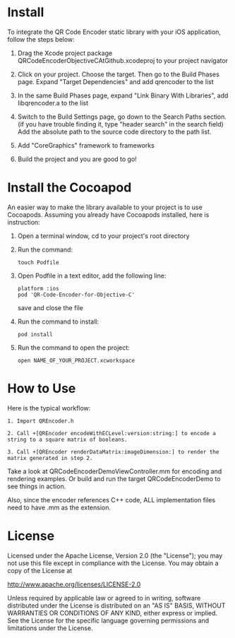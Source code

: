 Install
=========================

To integrate the QR Code Encoder static library with your iOS application, follow the steps below:

1. Drag the Xcode project package QRCodeEncoderObjectiveCAtGithub.xcodeproj to your project navigator

2. Click on your project. Choose the target. Then go to the Build Phases page. 
   Expand "Target Dependencies" and add qrencoder to the list

3. In the same Build Phases page, expand "Link Binary With Libraries", add libqrencoder.a to the list

4. Switch to the Build Settings page, go down to the Search Paths section. (if you have trouble finding it, type "header search" in the search field)
   Add the absolute path to the source code directory to the path list.
   
5. Add "CoreGraphics" framework to frameworks

6. Build the project and you are good to go!
    
Install the Cocoapod
=========================
An easier way to make the library available to your project is to use Cocoapods. Assuming you already have 
Cocoapods installed, here is instruction:
    
1. Open a terminal window, cd to your project's root directory
2. Run the command:

    ```
    touch Podfile
    ```
    
3. Open Podfile in a text editor, add the following line:

    ```
    platform :ios
    pod 'QR-Code-Encoder-for-Objective-C'
    ```
    
    save and close the file
4. Run the command to install:

    ```
    pod install
    ```
    
5. Run the command to open the project:

    ```
    open NAME_OF_YOUR_PROJECT.xcworkspace
    ```

How to Use
=========================

Here is the typical workflow:

    1. Import QREncoder.h
   
    2. Call +[QREncoder encodeWithECLevel:version:string:] to encode a string to a square matrix of booleans.
   
    3. Call +[QREncoder renderDataMatrix:imageDimension:] to render the matrix generated in step 2.

Take a look at QRCodeEncoderDemoViewController.mm for encoding and rendering examples.
Or build and run the target QRCodeEncoderDemo to see things in action.

Also, since the encoder references C++ code, ALL implementation files need to have .mm as the extension.
 
License
=========================

Licensed under the Apache License, Version 2.0 (the "License");
you may not use this file except in compliance with the License.
You may obtain a copy of the License at

http://www.apache.org/licenses/LICENSE-2.0

Unless required by applicable law or agreed to in writing, software
distributed under the License is distributed on an "AS IS" BASIS,
WITHOUT WARRANTIES OR CONDITIONS OF ANY KIND, either express or implied.
See the License for the specific language governing permissions and
limitations under the License.

